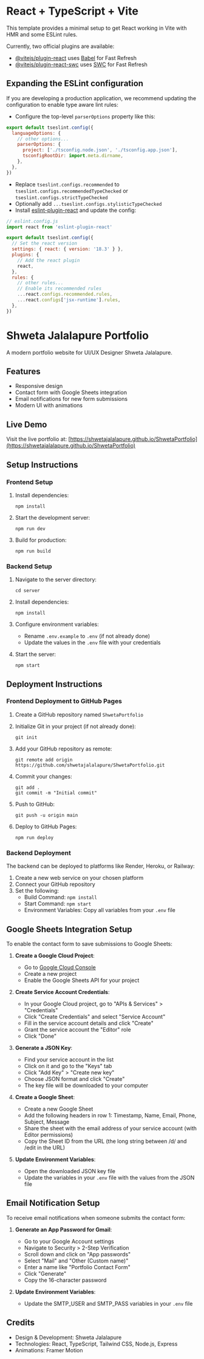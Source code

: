 # React + TypeScript + Vite

This template provides a minimal setup to get React working in Vite with HMR and some ESLint rules.

Currently, two official plugins are available:

- [@vitejs/plugin-react](https://github.com/vitejs/vite-plugin-react/blob/main/packages/plugin-react/README.md) uses [Babel](https://babeljs.io/) for Fast Refresh
- [@vitejs/plugin-react-swc](https://github.com/vitejs/vite-plugin-react-swc) uses [SWC](https://swc.rs/) for Fast Refresh

## Expanding the ESLint configuration

If you are developing a production application, we recommend updating the configuration to enable type aware lint rules:

- Configure the top-level `parserOptions` property like this:

```js
export default tseslint.config({
  languageOptions: {
    // other options...
    parserOptions: {
      project: ['./tsconfig.node.json', './tsconfig.app.json'],
      tsconfigRootDir: import.meta.dirname,
    },
  },
})
```

- Replace `tseslint.configs.recommended` to `tseslint.configs.recommendedTypeChecked` or `tseslint.configs.strictTypeChecked`
- Optionally add `...tseslint.configs.stylisticTypeChecked`
- Install [eslint-plugin-react](https://github.com/jsx-eslint/eslint-plugin-react) and update the config:

```js
// eslint.config.js
import react from 'eslint-plugin-react'

export default tseslint.config({
  // Set the react version
  settings: { react: { version: '18.3' } },
  plugins: {
    // Add the react plugin
    react,
  },
  rules: {
    // other rules...
    // Enable its recommended rules
    ...react.configs.recommended.rules,
    ...react.configs['jsx-runtime'].rules,
  },
})
```

# Shweta Jalalapure Portfolio

A modern portfolio website for UI/UX Designer Shweta Jalalapure.

## Features

- Responsive design
- Contact form with Google Sheets integration
- Email notifications for new form submissions
- Modern UI with animations

## Live Demo

Visit the live portfolio at: [https://shwetajalalapure.github.io/ShwetaPortfolio](https://shwetajalalapure.github.io/ShwetaPortfolio)

## Setup Instructions

### Frontend Setup

1. Install dependencies:
   ```
   npm install
   ```

2. Start the development server:
   ```
   npm run dev
   ```

3. Build for production:
   ```
   npm run build
   ```

### Backend Setup

1. Navigate to the server directory:
   ```
   cd server
   ```

2. Install dependencies:
   ```
   npm install
   ```

3. Configure environment variables:
   - Rename `.env.example` to `.env` (if not already done)
   - Update the values in the `.env` file with your credentials

4. Start the server:
   ```
   npm start
   ```

## Deployment Instructions

### Frontend Deployment to GitHub Pages

1. Create a GitHub repository named `ShwetaPortfolio`

2. Initialize Git in your project (if not already done):
   ```
   git init
   ```

3. Add your GitHub repository as remote:
   ```
   git remote add origin https://github.com/shwetajalalapure/ShwetaPortfolio.git
   ```

4. Commit your changes:
   ```
   git add .
   git commit -m "Initial commit"
   ```

5. Push to GitHub:
   ```
   git push -u origin main
   ```

6. Deploy to GitHub Pages:
   ```
   npm run deploy
   ```

### Backend Deployment

The backend can be deployed to platforms like Render, Heroku, or Railway:

1. Create a new web service on your chosen platform
2. Connect your GitHub repository
3. Set the following:
   - Build Command: `npm install`
   - Start Command: `npm start`
   - Environment Variables: Copy all variables from your `.env` file

## Google Sheets Integration Setup

To enable the contact form to save submissions to Google Sheets:

1. **Create a Google Cloud Project**:
   - Go to [Google Cloud Console](https://console.cloud.google.com/)
   - Create a new project
   - Enable the Google Sheets API for your project

2. **Create Service Account Credentials**:
   - In your Google Cloud project, go to "APIs & Services" > "Credentials"
   - Click "Create Credentials" and select "Service Account"
   - Fill in the service account details and click "Create"
   - Grant the service account the "Editor" role
   - Click "Done"

3. **Generate a JSON Key**:
   - Find your service account in the list
   - Click on it and go to the "Keys" tab
   - Click "Add Key" > "Create new key"
   - Choose JSON format and click "Create"
   - The key file will be downloaded to your computer

4. **Create a Google Sheet**:
   - Create a new Google Sheet
   - Add the following headers in row 1: Timestamp, Name, Email, Phone, Subject, Message
   - Share the sheet with the email address of your service account (with Editor permissions)
   - Copy the Sheet ID from the URL (the long string between /d/ and /edit in the URL)

5. **Update Environment Variables**:
   - Open the downloaded JSON key file
   - Update the variables in your `.env` file with the values from the JSON file

## Email Notification Setup

To receive email notifications when someone submits the contact form:

1. **Generate an App Password for Gmail**:
   - Go to your Google Account settings
   - Navigate to Security > 2-Step Verification
   - Scroll down and click on "App passwords"
   - Select "Mail" and "Other (Custom name)"
   - Enter a name like "Portfolio Contact Form"
   - Click "Generate"
   - Copy the 16-character password

2. **Update Environment Variables**:
   - Update the SMTP_USER and SMTP_PASS variables in your `.env` file

## Credits

- Design & Development: Shweta Jalalapure
- Technologies: React, TypeScript, Tailwind CSS, Node.js, Express
- Animations: Framer Motion
